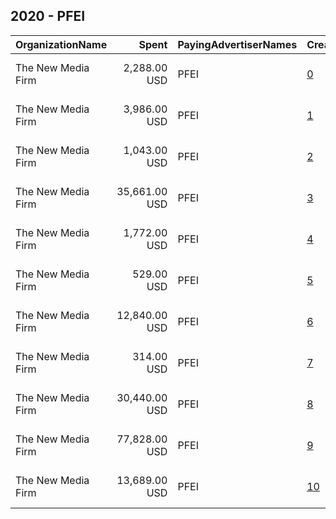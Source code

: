 ## 2020 - PFEI 
|OrganizationName|Spent|PayingAdvertiserNames|CreativeUrls|Impressions|Genders|AgeBrackets|CountryCodes|BillingAddresses|CandidateBallotInformation|
|:---|---:|:---|:---|---:|:---|:---|:---|:---|:---|
|The New Media Firm|2,288.00 USD|PFEI|[0](https://www.snap.com/political-ads/asset/14f951df99eef275cb9a6e45ebdd1f4f7835efb2ea3c04e3842c4ca6f42abec0?mediaType=mp4)|101,777||18+|united states|"1730 Rhode Island Ave, NW Ste 213,Washington,20036,US"|Progress Florida Education Institute|
|The New Media Firm|3,986.00 USD|PFEI|[1](https://www.snap.com/political-ads/asset/7bd9a2a95e0b542ebb406d23d19b7744457a480c83a707aa7b14dea4018f37f8?mediaType=mp4)|406,339||18+|united states|"1730 Rhode Island Ave, NW Ste 213,Washington,20036,US"|Progress Florida Education Institute|
|The New Media Firm|1,043.00 USD|PFEI|[2](https://www.snap.com/political-ads/asset/f0457571a5ec416e189ea450332cf69eb2fc9540c9c5b042a1d687c1420ccf69?mediaType=mp4)|55,107||18+|united states|"1730 Rhode Island Ave, NW Ste 213,Washington,20036,US"|Progress Florida Education Institute|
|The New Media Firm|35,661.00 USD|PFEI|[3](https://www.snap.com/political-ads/asset/db7dddb4e39aff729714e45dacb1a3336cb3b376650d50a6551b910501dcc020?mediaType=mp4)|2,424,426||18+|united states|"1730 Rhode Island Ave, NW Ste 213,Washington,20036,US"|Progress Florida Education Institute|
|The New Media Firm|1,772.00 USD|PFEI|[4](https://www.snap.com/political-ads/asset/c2a155da0e73d7309a5498d2d651f52bed37d86bb4747e152bff624daf21716b?mediaType=mp4)|62,106||18+|united states|"1730 Rhode Island Ave, NW Ste 213,Washington,20036,US"|Progress Florida Education Institute|
|The New Media Firm|529.00 USD|PFEI|[5](https://www.snap.com/political-ads/asset/2c04d3558fc41954e6577a38afa61fd749c510986596e8c8d3bfdc9eed294545?mediaType=mp4)|14,030||18+|united states|"1730 Rhode Island Ave, NW Ste 213,Washington,20036,US"|Progress Florida Education Institute|
|The New Media Firm|12,840.00 USD|PFEI|[6](https://www.snap.com/political-ads/asset/3bd12dbc9fa302d021129854199d3de053cd8470c019bf94811bb5058895e644?mediaType=mp4)|1,170,409||18+|united states|"1730 Rhode Island Ave, NW Ste 213,Washington,20036,US"|Progress Florida Education Institute|
|The New Media Firm|314.00 USD|PFEI|[7](https://www.snap.com/political-ads/asset/5dca0dfc6bb4db2b113baeb7b48e410d5fbf1981e1c4a1a5dd12e1a3a51fbcef?mediaType=mp4)|9,152||18+|united states|"1730 Rhode Island Ave, NW Ste 213,Washington,20036,US"|Progress Florida Education Institute|
|The New Media Firm|30,440.00 USD|PFEI|[8](https://www.snap.com/political-ads/asset/7294fa1f08fb251d16f9dcf229df0d95d78c97a7b263b66af39346a2a9e3cf77?mediaType=mp4)|3,140,127||18+|united states|"1730 Rhode Island Ave, NW Ste 213,Washington,20036,US"|Progress Florida Education Institute|
|The New Media Firm|77,828.00 USD|PFEI|[9](https://www.snap.com/political-ads/asset/2d5d9b4bab629a2e59f0408673eb6e2f3c090498315bcb9bbce6e2c2b83e961d?mediaType=mp4)|16,712,924||18+|united states|"1730 Rhode Island Ave, NW Ste 213,Washington,20036,US"|Progress Florida Education Institute|
|The New Media Firm|13,689.00 USD|PFEI|[10](https://www.snap.com/political-ads/asset/9a37b9f21e3f13e16373fd5e3dfeccca6429e908c7f05e35847dec99d12fef08?mediaType=mp4)|864,960||18+|united states|"1730 Rhode Island Ave, NW Ste 213,Washington,20036,US"|Progress Florida Education Institute|
